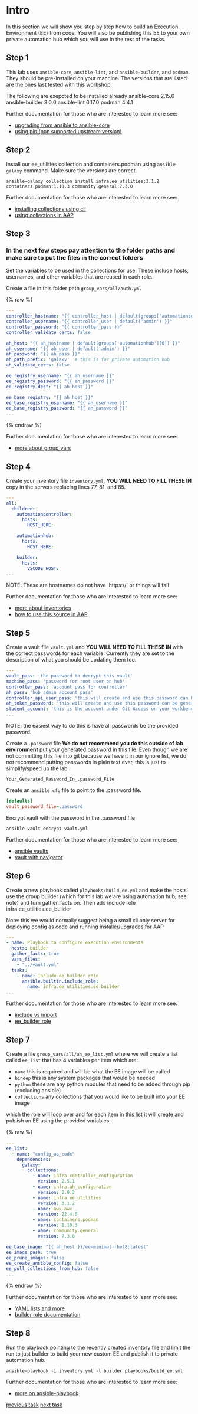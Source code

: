 # Intro

In this section we will show you step by step how to build an Execution Environment (EE) from code. You will also be publishing this EE to your own private automation hub which you will use in the rest of the tasks.

## Step 1

This lab uses `ansible-core`, `ansible-lint`, and `ansible-builder`, and `podman`. They should be pre-installed on your machine. The versions that are listed are the ones last tested with this workshop.

The following are exepcted to be installed already
ansible-core 2.15.0
ansible-builder 3.0.0
ansible-lint 6.17.0
podman 4.4.1


Further documentation for those who are interested to learn more see:

- [upgrading from ansible to ansible-core](https://access.redhat.com/discussions/6962395)
- [using pip (non supported upstream version)](https://docs.ansible.com/ansible/latest/installation_guide/intro_installation.html)

## Step 2

Install our ee_utilities collection and containers.podman using `ansible-galaxy` command. Make sure the versions are correct.

```console
ansible-galaxy collection install infra.ee_utilities:3.1.2 containers.podman:1.10.3 community.general:7.3.0
```

Further documentation for those who are interested to learn more see:

- [installing collections using cli](https://docs.ansible.com/ansible/devel/user_guide/collections_using.html#collections)
- [using collections in AAP](https://docs.ansible.com/ansible-tower/latest/html/userguide/projects.html#collections-support)

## Step 3

### **In the next few steps pay attention to the folder paths and make sure to put the files in the correct folders**

Set the variables to be used in the collections for use. These include hosts, usernames, and other variables that are reused in each role.

Create a file in this folder path `group_vars/all/auth.yml`

{% raw %}

```yaml
---
controller_hostname: "{{ controller_host | default(groups['automationcontroller'][0]) }}"
controller_username: "{{ controller_user | default('admin') }}"
controller_password: "{{ controller_pass }}"
controller_validate_certs: false

ah_host: "{{ ah_hostname | default(groups['automationhub'][0]) }}"
ah_username: "{{ ah_user | default('admin') }}"
ah_password: "{{ ah_pass }}"
ah_path_prefix: 'galaxy'  # this is for private automation hub
ah_validate_certs: false

ee_registry_username: "{{ ah_username }}"
ee_registry_password: "{{ ah_password }}"
ee_registry_dest: "{{ ah_host }}"

ee_base_registry: "{{ ah_host }}"
ee_base_registry_username: "{{ ah_username }}"
ee_base_registry_password: "{{ ah_password }}"
...

```

{% endraw %}

Further documentation for those who are interested to learn more see:

- [more about group_vars](https://docs.ansible.com/ansible/latest/user_guide/intro_inventory.html#organizing-host-and-group-variables)

## Step 4

Create your inventory file `inventory.yml`, **YOU WILL NEED TO FILL THESE IN** copy in the servers replacing lines 77, 81, and 85.

```yaml
---
all:
  children:
    automationcontroller:
      hosts:
        HOST_HERE:

    automationhub:
      hosts:
        HOST_HERE:

    builder:
      hosts:
        VSCODE_HOST:
...

```

NOTE: These are hostnames do not have 'https://' or things will fail

Further documentation for those who are interested to learn more see:

- [more about inventories](https://docs.ansible.com/ansible/latest/user_guide/intro_inventory.html#inventory-basics-formats-hosts-and-groups)
- [how to use this source in AAP](https://docs.ansible.com/ansible-tower/latest/html/userguide/inventories.html#add-source)

## Step 5

Create a vault file `vault.yml` and **YOU WILL NEED TO FILL THESE IN** with the correct passwords for each variable. Currently they are set to the description of what you should be updating them too.

```yaml
---
vault_pass: 'the password to decrypt this vault'
machine_pass: 'password for root user on hub'
controller_pass: 'account pass for controller'
ah_pass: 'hub admin account pass'
controller_api_user_pass: 'this will create and use this password can be generated'
ah_token_password: 'this will create and use this password can be generated'
student_account: 'this is the account under Git Access on your workbench information page, example: student2'
...

```

NOTE: the easiest way to do this is have all passwords be the provided password.


Create a `.password` file **We do not recommend you do this outside of lab environment** put your generated password in this file. Even though we are not committing this file into git because we have it in our ignore list, we do not recommend putting passwords in plain text ever, this is just to simplify/speed up the lab.

```text
Your_Generated_Password_In_.password_File
```

Create an `ansible.cfg` file to point to the .password file.

```ini
[defaults]
vault_password_file=.password
```

Encrypt vault with the password in the .password file

```console
ansible-vault encrypt vault.yml
```

Further documentation for those who are interested to learn more see:

- [ansible vaults](https://docs.ansible.com/ansible/latest/user_guide/vault.html)
- [vault with navigator](https://ansible-navigator.readthedocs.io/en/latest/faq/#how-can-i-use-a-vault-password-with-ansible-navigator)

## Step 6

Create a new playbook called `playbooks/build_ee.yml` and make the hosts use the group builder (which for this lab we are using automation hub, see note) and turn gather_facts on. Then add include role infra.ee_utilities.ee_builder

Note: this we would normally suggest being a small cli only server for deploying config as code and running installer/upgrades for AAP

```yaml
---
- name: Playbook to configure execution environments
  hosts: builder
  gather_facts: true
  vars_files:
    - "../vault.yml"
  tasks:
    - name: Include ee_builder role
      ansible.builtin.include_role:
        name: infra.ee_utilities.ee_builder
...

```

Further documentation for those who are interested to learn more see:

- [include vs import](https://docs.ansible.com/ansible/latest/collections/ansible/builtin/include_role_module.html)
- [ee_builder role](https://github.com/redhat-cop/ee_utilities/tree/main/roles/ee_builder)

## Step 7

Create a file `group_vars/all/ah_ee_list.yml` where we will create a list called `ee_list` that has 4 variables per item which are:

- `name` this is required and will be what the EE image will be called
- `bindep` this is any system packages that would be needed
- `python` these are any python modules that need to be added through pip (excluding ansible)
- `collections` any collections that you would like to be built into your EE image

which the role will loop over and for each item in this list it will create and publish an EE using the provided variables.

{% raw %}

```yaml
---
ee_list:
  - name: "config_as_code"
    dependencies:
      galaxy:
        collections:
          - name: infra.controller_configuration
            version: 2.5.1
          - name: infra.ah_configuration
            version: 2.0.3
          - name: infra.ee_utilities
            version: 3.1.2
          - name: awx.awx
            version: 22.4.0
          - name: containers.podman
            version: 1.10.3
          - name: community.general
            version: 7.3.0

ee_base_image: "{{ ah_host }}/ee-minimal-rhel8:latest"
ee_image_push: true
ee_prune_images: false
ee_create_ansible_config: false
ee_pull_collections_from_hub: false
...
```

{% endraw %}


Further documentation for those who are interested to learn more see:

- [YAML lists and more](https://docs.ansible.com/ansible/latest/reference_appendices/YAMLSyntax.html)
- [builder role documentation](https://github.com/redhat-cop/ee_utilities/blob/main/roles/ee_builder/README.md#build-argument-defaults)

## Step 8

Run the playbook pointing to the recently created inventory file and limit the run to just builder to build your new custom EE and publish it to private automation hub.

```console
ansible-playbook -i inventory.yml -l builder playbooks/build_ee.yml
```

Further documentation for those who are interested to learn more see:

- [more on ansible-playbook](https://docs.ansible.com/ansible/latest/cli/ansible-playbook.html#ansible-playbook)

[previous task](../0-setup/README.md) [next task](../2-pah/README.md)
